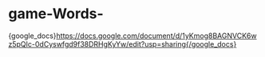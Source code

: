 # game-Words-
{google_docs}https://docs.google.com/document/d/1yKmog8BAGNVCK6wz5pQIc-0dCyswfgd9f38DRHgKyYw/edit?usp=sharing{/google_docs}

